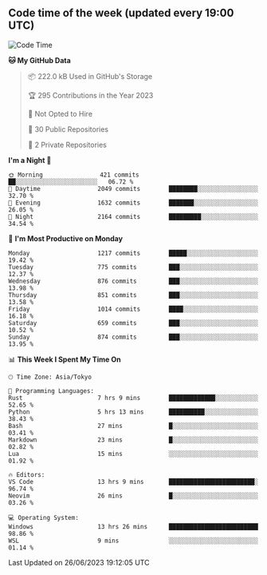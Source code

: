 ## Code time of the week (updated every 19:00 UTC)

<!--START_SECTION:waka-->
![Code Time](http://img.shields.io/badge/Code%20Time-1%2C897%20hrs%2042%20mins-blue)

**🐱 My GitHub Data** 

> 📦 222.0 kB Used in GitHub's Storage 
 > 
> 🏆 295 Contributions in the Year 2023
 > 
> 🚫 Not Opted to Hire
 > 
> 📜 30 Public Repositories 
 > 
> 🔑 2 Private Repositories 
 > 
**I'm a Night 🦉** 

```text
🌞 Morning                421 commits         ██░░░░░░░░░░░░░░░░░░░░░░░   06.72 % 
🌆 Daytime                2049 commits        ████████░░░░░░░░░░░░░░░░░   32.70 % 
🌃 Evening                1632 commits        ███████░░░░░░░░░░░░░░░░░░   26.05 % 
🌙 Night                  2164 commits        █████████░░░░░░░░░░░░░░░░   34.54 % 
```
📅 **I'm Most Productive on Monday** 

```text
Monday                   1217 commits        █████░░░░░░░░░░░░░░░░░░░░   19.42 % 
Tuesday                  775 commits         ███░░░░░░░░░░░░░░░░░░░░░░   12.37 % 
Wednesday                876 commits         ███░░░░░░░░░░░░░░░░░░░░░░   13.98 % 
Thursday                 851 commits         ███░░░░░░░░░░░░░░░░░░░░░░   13.58 % 
Friday                   1014 commits        ████░░░░░░░░░░░░░░░░░░░░░   16.18 % 
Saturday                 659 commits         ███░░░░░░░░░░░░░░░░░░░░░░   10.52 % 
Sunday                   874 commits         ███░░░░░░░░░░░░░░░░░░░░░░   13.95 % 
```


📊 **This Week I Spent My Time On** 

```text
🕑︎ Time Zone: Asia/Tokyo

💬 Programming Languages: 
Rust                     7 hrs 9 mins        █████████████░░░░░░░░░░░░   52.65 % 
Python                   5 hrs 13 mins       ██████████░░░░░░░░░░░░░░░   38.43 % 
Bash                     27 mins             █░░░░░░░░░░░░░░░░░░░░░░░░   03.41 % 
Markdown                 23 mins             █░░░░░░░░░░░░░░░░░░░░░░░░   02.82 % 
Lua                      15 mins             ░░░░░░░░░░░░░░░░░░░░░░░░░   01.92 % 

🔥 Editors: 
VS Code                  13 hrs 9 mins       ████████████████████████░   96.74 % 
Neovim                   26 mins             █░░░░░░░░░░░░░░░░░░░░░░░░   03.26 % 

💻 Operating System: 
Windows                  13 hrs 26 mins      █████████████████████████   98.86 % 
WSL                      9 mins              ░░░░░░░░░░░░░░░░░░░░░░░░░   01.14 % 
```


 Last Updated on 26/06/2023 19:12:05 UTC
<!--END_SECTION:waka-->